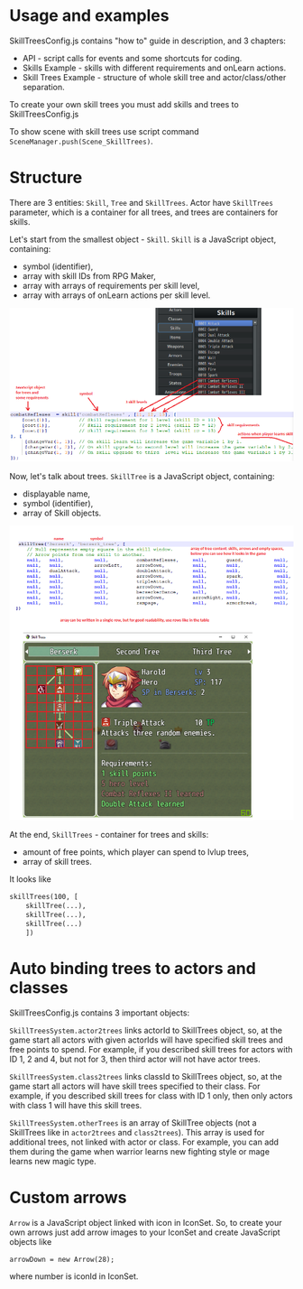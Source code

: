 # Usage and examples

SkillTreesConfig.js contains "how to" guide in description, and 3 chapters: 
* API - script calls for events and some shortcuts for coding.
* Skills Example - skills with different requirements and onLearn actions.
* Skill Trees Example - structure of whole skill tree and actor/class/other separation.

To create your own skill trees you must add skills and trees to SkillTreesConfig.js

To show scene with skill trees use script command `SceneManager.push(Scene_SkillTrees)`.

# Structure

There are 3 entities: `Skill`, `Tree` and `SkillTrees`.
Actor have `SkillTrees` parameter, which is a container for all trees, and trees are containers for skills.

Let's start from the smallest object - `Skill`.
`Skill` is a JavaScript object, containing:
* symbol (identifier),
* array with skill IDs from RPG Maker,
* array with arrays of requirements per skill level,
* array with arrays of onLearn actions per skill level.

![Sample image](/tutorial/STS_Skill.png)

Now, let's talk about trees.
`SkillTree` is a JavaScript object, containing:
* displayable name,
* symbol (identifier),
* array of Skill objects.

![Sample image](/tutorial/STS_SkillTree.png)

At the end, `SkillTrees` - container for trees and skills:
* amount of free points, which player can spend to lvlup trees,
* array of skill trees.

It looks like
```
skillTrees(100, [
    skillTree(...),
    skillTree(...),
    skillTree(...)
    ])
```

# Auto binding trees to actors and classes

SkillTreesConfig.js contains 3 important objects:

`SkillTreesSystem.actor2trees` links actorId to SkillTrees object, 
so, at the game start all actors with given actorIds will have specified skill trees and free points to spend.
For example, if you described skill trees for actors with ID 1, 2 and 4, but not for 3, 
then third actor will not have actor trees. 

`SkillTreesSystem.class2trees` links classId to SkillTrees object,
so, at the game start all actors will have skill trees specified to their class.
For example, if you described skill trees for class with ID 1 only, 
then only actors with class 1 will have this skill trees. 

`SkillTreesSystem.otherTrees` is an array of SkillTree objects 
(not a SkillTrees like in `actor2trees` and `class2trees`).
This array is used for additional trees, not linked with actor or class.
For example, you can add them during the game when warrior learns new fighting style or mage learns new magic type.

# Custom arrows
`Arrow` is a JavaScript object linked with icon in IconSet.
So, to create your own arrows just add arrow images to your IconSet and create JavaScript objects like
```
arrowDown = new Arrow(28);
```
where number is iconId in IconSet.

